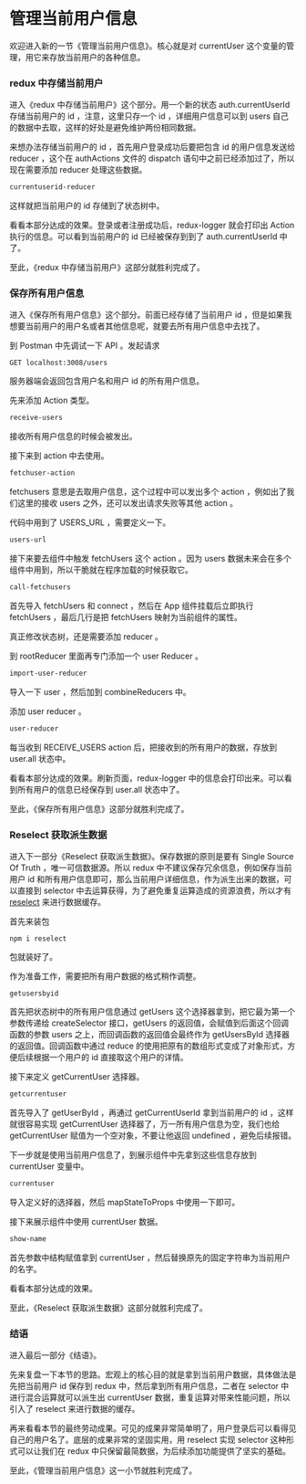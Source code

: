 # 管理当前用户信息

欢迎进入新的一节《管理当前用户信息》。核心就是对 currentUser 这个变量的管理，用它来存放当前用户的各种信息。

### redux 中存储当前用户

进入《redux 中存储当前用户》这个部分。用一个新的状态 auth.currentUserId 存储当前用户的 id ，注意，这里只存一个 id ，详细用户信息可以到 users 自己的数据中去取，这样的好处是避免维护两份相同数据。

来想办法存储当前用户的 id ，首先用户登录成功后要把包含 id 的用户信息发送给 reducer ，这个在 authActions 文件的 dispatch 语句中之前已经添加过了，所以现在需要添加 reducer 处理这些数据。

```diff
currentuserid-reducer
```

这样就把当前用户的 id 存储到了状态树中。

看看本部分达成的效果。登录或者注册成功后，redux-logger 就会打印出 Action 执行的信息。可以看到当前用户的 id 已经被保存到到了 auth.currentUserId 中了。

至此，《redux 中存储当前用户》这部分就胜利完成了。

### 保存所有用户信息

进入《保存所有用户信息》这个部分。前面已经存储了当前用户 id ，但是如果我想要当前用户的用户名或者其他信息呢，就要去所有用户信息中去找了。

到 Postman 中先调试一下 API 。发起请求

```
GET localhost:3008/users
```

服务器端会返回包含用户名和用户 id 的所有用户信息。

先来添加 Action 类型。

```diff
receive-users
```

接收所有用户信息的时候会被发出。

接下来到 action 中去使用。


```diff
fetchuser-action
```

fetchusers 意思是去取用户信息，这个过程中可以发出多个 action ，例如出了我们这里的接收 users 之外，还可以发出请求失败等其他 action 。

代码中用到了 USERS_URL ，需要定义一下。

```diff
users-url
```

接下来要去组件中触发 fetchUsers 这个 action 。因为 users 数据未来会在多个组件中用到，所以干脆就在程序加载的时候获取它。

```diff
call-fetchusers
```

首先导入 fetchUsers 和 connect ，然后在 App 组件挂载后立即执行 fetchUsers ，最后几行是把 fetchUsers 映射为当前组件的属性。

真正修改状态树，还是需要添加 reducer 。

到 rootReducer 里面再专门添加一个 user Reducer 。

```diff
import-user-reducer
 ```

 导入一下 user ，然后加到 combineReducers 中。
 
 添加 user reducer 。

```diff
user-reducer
```

每当收到 RECEIVE_USERS action 后，把接收到的所有用户的数据，存放到 user.all 状态中。

看看本部分达成的效果。刷新页面，redux-logger 中的信息会打印出来。可以看到所有用户的信息已经保存到 user.all 状态中了。

至此，《保存所有用户信息》这部分就胜利完成了。

### Reselect 获取派生数据

进入下一部分《Reselect 获取派生数据》。保存数据的原则是要有 Single Source Of Truth ，唯一可信数据源。所以 redux 中不建议保存冗余信息，例如保存当前用户 id 和所有用户信息即可，那么当前用户详细信息，作为派生出来的数据，可以直接到 selector 中去运算获得，为了避免重复运算造成的资源浪费，所以才有 [reselect](https://github.com/reactjs/reselect) 来进行数据缓存。

首先来装包

```
npm i reselect
```

包就装好了。

作为准备工作，需要把所有用户数据的格式稍作调整。

```
getusersbyid
```

首先把状态树中的所有用户信息通过 getUsers 这个选择器拿到，把它最为第一个参数传递给 createSelector 接口，getUsers 的返回值，会赋值到后面这个回调函数的参数 users 之上，而回调函数的返回值会最终作为 getUsersById 选择器的返回值。回调函数中通过 reduce 的使用把原有的数组形式变成了对象形式，方便后续根据一个用户的 id 直接取这个用户的详情。

接下来定义 getCurrentUser 选择器。

```diff
getcurrentuser
```

首先导入了 getUserById ，再通过 getCurrentUserId 拿到当前用户的 id ，这样就很容易实现 getCurrentUser 选择器了，万一所有用户信息为空，我们也给 getCurrentUser 赋值为一个空对象，不要让他返回 undefined ，避免后续报错。


下一步就是使用当前用户信息了，到展示组件中先拿到这些信息存放到 currentUser 变量中。

```diff
currentuser
```

导入定义好的选择器，然后 mapStateToProps 中使用一下即可。

接下来展示组件中使用 currentUser 数据。

```diff
show-name
```

首先参数中结构赋值拿到 currentUser ，然后替换原先的固定字符串为当前用户的名字。

看看本部分达成的效果。

至此，《Reselect 获取派生数据》这部分就胜利完成了。

### 结语

进入最后一部分《结语》。

先来复盘一下本节的思路。宏观上的核心目的就是拿到当前用户数据，具体做法是先把当前用户 id 保存到 redux 中，然后拿到所有用户信息，二者在 selector 中进行混合运算就可以派生出 currentUser 数据，重复运算对带来性能问题，所以引入了 reselect 来进行数据的缓存。

再来看看本节的最终劳动成果。可见的成果非常简单明了，用户登录后可以看得见自己的用户名了。底层的成果非常的坚固实用，用 reselect 实现 selector 这种形式可以让我们在 redux 中只保留最简数据，为后续添加功能提供了坚实的基础。

至此，《管理当前用户信息》这一小节就胜利完成了。
